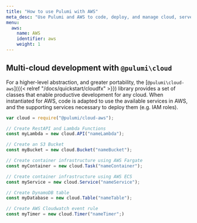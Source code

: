 ```yaml
---
title: "How to use Pulumi with AWS"
meta_desc: "Use Pulumi and AWS to code, deploy, and manage cloud, serverless, and container apps and infrastructure"
menu:
  aws:
    name: AWS
    identifier: aws
    weight: 1
---
```


## Multi-cloud development with `@pulumi\cloud`

For a higher-level abstraction, and greater portability, the [`@pulumi\cloud-aws`]({{< relref "/docs/quickstart/cloudfx" >}}) library provides a set of classes that enable productive development for any cloud. When instantiated for AWS, code is adapted to use the available services in AWS, and the supporting services necessary to deploy them (e.g. IAM roles).

```javascript
var cloud = require("@pulumi/cloud-aws");

// Create RestAPI and Lambda Functions
const myLambda = new cloud.API("nameLambda");

// Create an S3 Bucket
const myBucket = new cloud.Bucket("nameBucket");

// Create container infrastructure using AWS Fargate
const myContainer = new cloud.Task("nameContainer");

// Create container infrastructure using AWS ECS
const myService = new cloud.Service("nameService");

// Create DynamoDB table
const myDatabase = new cloud.Table("nameTable");

// Create AWS Cloudwatch event rule
const myTimer = new cloud.Timer("nameTimer";)
```
